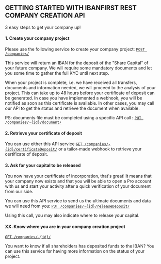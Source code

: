 ## GETTING STARTED WITH IBANFIRST REST COMPANY CREATION API ##

3 easy steps to get your company up!

#### 1. Create your company project ####

Please use the following service to create your company project: [`POST /companies/`](/services/companies.md#post_companies)

This service will return an IBAN for the deposit of the "Share Capital" of your future company.
We will require some mandatory documents and let you some time to gather the full KYC until next step.

When your project is complete, i.e. we have received all transfers, documents and information needed, we will proceed to the analysis of your project. This can take up to 48 hours before your certificate of deposit can be generated. In case you have implemented a webhook, you will be notified as soon as this certificate is available. In other cases, you may call our API to get the status and retrieve the document when available.

PS: documents file must be completed using a specific API call : [`PUT /companies/-{id}/document/`](/services/companies.md#out_document)

#### 2. Retrieve your certificate of deposit ####

You can use either this API service [`GET /companies/-{id}/certificateDeposit/`](/services/companies.md#getDocuments_certificateIncorporation) or a tailor-made webhook to retrieve your certificate of deposit.

#### 3. 	Ask for your capital to be released  ####

You now have your certificate of incorporation, that's great! It means that your company now exists and that you will be able to open a Pro account with us and start your activity after a quick verification of your document from our side.

You can use this API service to send us the ultimate documents and data we will need from you: [`PUT /companies/-{id}/releaseDeposit/`](#put_companiesReleaseDeposit)
 
Using this call, you may also indicate where to release your capital. 

#### XX. Know where you are in your company creation project ####

[`GET /companies/-{id}/`](/services/companies.md#get_companies) 

You want to know if all shareholders has deposited funds to the IBAN? You can use this service for having more information on the status of your project.
